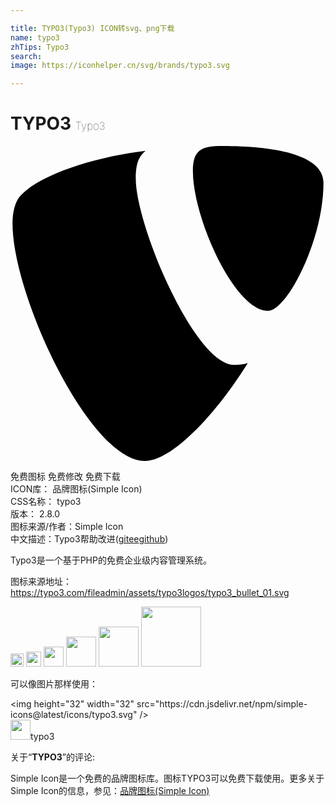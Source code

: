 ```yaml
---

title: TYPO3(Typo3) ICON转svg、png下载
name: typo3
zhTips: Typo3
search: 
image: https://iconhelper.cn/svg/brands/typo3.svg

---
```


# TYPO3  <small style="font-size: 60%;font-weight: 100">Typo3</small>

<div id="svg" class="svg-wrap">
<svg role="img" viewBox="0 0 24 24" xmlns="http://www.w3.org/2000/svg"><title>TYPO3 icon</title><path d="M18.08 16.539c-.356.105-.64.144-1.012.144-3.048 0-7.524-10.652-7.524-14.197 0-1.305.31-1.74.745-2.114C6.56.808 2.082 2.177.651 3.917c-.31.436-.497 1.12-.497 1.99C.154 11.442 6.06 24 10.228 24c1.928 0 5.178-3.168 7.852-7.46M16.134 0c3.855 0 7.713.622 7.713 2.798 0 4.415-2.8 9.765-4.23 9.765-2.549 0-5.72-7.09-5.72-10.635C13.897.31 14.518 0 16.134 0"/></svg>
</div>
<detail full-name='typo3'></detail>

<div class="detail-page">
<p>
<span><span class="badge-success badge">免费图标</span> <span class="badge-success badge">免费修改</span>  <span class="badge-success badge">免费下载</span> </span>
<br/>
<span>
ICON库：
<span class="badge-secondary badge">品牌图标(Simple Icon)</span> 
</span>
<br/>
<span>
CSS名称：
<span class="badge-secondary badge">typo3</span> 
</span>

<br/>
<span>
版本：
<span class="badge-secondary badge">2.8.0</span> 
</span>
<br/>
<span>图标来源/作者：<span class="badge-light badge">Simple Icon</span></span> 
<br/>
<span class="zh-detail">中文描述：<span class="badge-primary badge">Typo3</span><span class="help-link"><span>帮助改进</span>(<a href="https://gitee.com/liuwave/icon-helper/edit/master/json/brands/typo3.json" target="_blank" rel="noopener noreferrer">gitee</a><a href="https://github.com/liuwave/icon-helper/edit/master/json/brands/typo3.json" target="_blank" rel="noopener noreferrer">github</a></span>)</span><br/>
</p>
</div><div class="description description alert alert-light"><p>Typo3是一个基于PHP的免费企业级内容管理系统。</p><p>图标来源地址：<a href="https://typo3.com/fileadmin/assets/typo3logos/typo3_bullet_01.svg" target="_blank" rel="noopener noreferrer">https://typo3.com/fileadmin/assets/typo3logos/typo3_bullet_01.svg</a></p></div>
<div class="alert alert-dark">
<img height="21" width="21" src="https://cdn.jsdelivr.net/npm/simple-icons@latest/icons/typo3.svg" />
<img height="24" width="24" src="https://cdn.jsdelivr.net/npm/simple-icons@latest/icons/typo3.svg" />
<img height="32" width="32" src="https://cdn.jsdelivr.net/npm/simple-icons@latest/icons/typo3.svg" />
<img height="48" width="48" src="https://cdn.jsdelivr.net/npm/simple-icons@latest/icons/typo3.svg" />
<img height="64" width="64" src="https://cdn.jsdelivr.net/npm/simple-icons@latest/icons/typo3.svg" />
<img height="96" width="96" src="https://cdn.jsdelivr.net/npm/simple-icons@latest/icons/typo3.svg" />

</div>
<div>
  <p>可以像图片那样使用：    
  </p>
  <div class="alert alert-primary" style="font-size: 14px">
    &lt;img height="32" width="32" src="https://cdn.jsdelivr.net/npm/simple-icons@latest/icons/typo3.svg" /&gt;
    <copy-btn content='<img height="32" width="32" src="https://cdn.jsdelivr.net/npm/simple-icons@latest/icons/typo3.svg" />'></copy-btn>
  </div>
  <div class="alert alert-secondary">
    <img height="32" width="32" src="https://cdn.jsdelivr.net/npm/simple-icons@latest/icons/typo3.svg" />typo3
    <copy-btn content="typo3" btn-title="复制图标名称"></copy-btn>
  </div>
</div>
<div class="icon-detail__container">
<p>关于“<b>TYPO3</b>”的评论:</p>
</div>
<Vssue title="关于“TYPO3”的评论" />
<div><p>Simple Icon是一个免费的品牌图标库。图标TYPO3可以免费下载使用。更多关于  Simple Icon的信息，参见：<a target="_blank" href="https://iconhelper.cn/brands.html">品牌图标(Simple Icon)</a>
</p></div>
